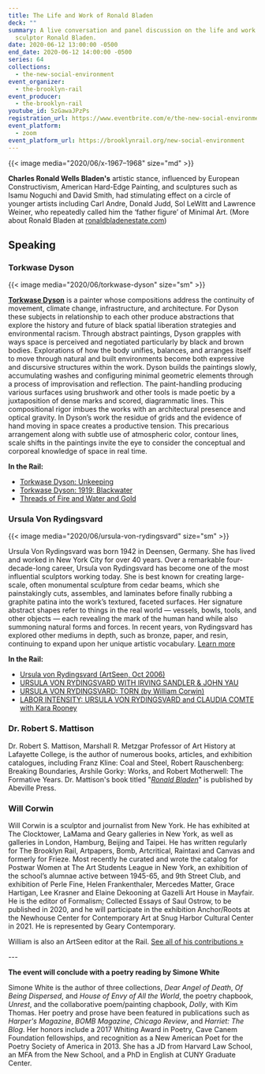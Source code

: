 ```yaml
---
title: The Life and Work of Ronald Bladen
deck: ""
summary: A live conversation and panel discussion on the life and work of
  sculptor Ronald Bladen.
date: 2020-06-12 13:00:00 -0500
end_date: 2020-06-12 14:00:00 -0500
series: 64
collections:
  - the-new-social-environment
event_organizer:
  - the-brooklyn-rail
event_producer:
  - the-brooklyn-rail
youtube_id: 5zGawaJPzPs
registration_url: https://www.eventbrite.com/e/the-new-social-environment-64-the-life-and-work-of-ronald-bladen-tickets-108162553108
event_platform:
  - zoom
event_platform_url: https://brooklynrail.org/new-social-environment
---
```

{{< image media="2020/06/x-1967–1968" size="md" >}}

**Charles Ronald Wells Bladen's** artistic stance, influenced by European Constructivism, American Hard-Edge Painting, and sculptures such as Isamu Noguchi and David Smith, had stimulating effect on a circle of younger artists including Carl Andre, Donald Judd, Sol LeWitt and Lawrence Weiner, who repeatedly called him the ‘father figure’ of Minimal Art. (More about Ronald Bladen at [ronaldbladenestate.com](https://ronaldbladenestate.com/))

## Speaking

### Torkwase Dyson

{{< image media="2020/06/torkwase-dyson" size="sm" >}}

**[Torkwase Dyson](https://www.torkwasedyson.com/)** is a painter whose compositions address the continuity of movement, climate change, infrastructure, and architecture. For Dyson these subjects in relationship to each other produce abstractions that explore the history and future of black spatial liberation strategies and environmental racism. Through abstract paintings, Dyson grapples with ways space is perceived and negotiated particularly by black and brown bodies. Explorations of how the body unifies, balances, and arranges itself to move through natural and built environments become both expressive and discursive structures within the work. Dyson builds the paintings slowly, accumulating washes and configuring minimal geometric elements through a process of improvisation and reflection. The paint-handling producing various surfaces using brushwork and other tools is made poetic by a juxtaposition of dense marks and scored, diagrammatic lines. This compositional rigor imbues the works with an architectural presence and optical gravity. In Dyson’s work the residue of grids and the evidence of hand moving in space creates a productive tension. This precarious arrangement along with subtle use of atmospheric color, contour lines, scale shifts in the paintings invite the eye to consider the conceptual and corporeal knowledge of space in real time.

**In the Rail:**

* [Torkwase Dyson: Unkeeping](https://brooklynrail.org/2016/04/artseen/torkwase-dyson-unkeeping)
* [Torkwase Dyson: 1919: Blackwater](https://brooklynrail.org/2019/11/artseen/Torkwase-Dyson-1919-Blackwater)
* [Threads of Fire and Water and Gold](https://brooklynrail.org/2017/05/artseen/Threads-of-Fire-and-Water-and-Gold)

### Ursula Von Rydingsvard

{{< image media="2020/06/ursula-von-rydingsvard" size="sm" >}}

Ursula Von Rydingsvard was born 1942 in Deensen, Germany. She has lived and worked in New York City for over 40 years. Over a remarkable four-decade-long career, Ursula von Rydingsvard has become one of the most influential sculptors working today. She is best known for creating large-scale, often monumental sculpture from cedar beams, which she painstakingly cuts, assembles, and laminates before finally rubbing a graphite patina into the work’s textured, faceted surfaces. Her signature abstract shapes refer to things in the real world — vessels, bowls, tools, and other objects — each revealing the mark of the human hand while also summoning natural forms and forces. In recent years, von Rydingsvard has explored other mediums in depth, such as bronze, paper, and resin, continuing to expand upon her unique artistic vocabulary. [Learn more](https://www.galerielelong.com/artists/ursula-von-rydingsvard)

**In the Rail:**

* [Ursula von Rydingsvard (ArtSeen, Oct 2006)](https://brooklynrail.org/2006/10/artseen/ursula-von-rydingsvard)
* [URSULA VON RYDINGSVARD WITH IRVING SANDLER & JOHN YAU](https://brooklynrail.org/2010/04/art/ursula-von-rydingsvard-with-irving-sandler-john-yau)
* [URSULA VON RYDINGSVARD: TORN (by William Corwin)](https://brooklynrail.org/2018/06/artseen/Ursula-Von-Rydingsvard-0618)
* [LABOR INTENSITY: URSULA VON RYDINGSVARD and CLAUDIA COMTE with Kara Rooney](https://brooklynrail.org/2015/03/art/labor-intensity-ursula-von-rydingsvard-and-claudia-comte-with-kara-rooney)

### Dr. Robert S. Mattison

Dr. Robert S. Mattison, Marshall R. Metzgar Professor of Art History at Lafayette College, is the author of numerous books, articles, and exhibition catalogues, including Franz Kline: Coal and Steel, Robert Rauschenberg: Breaking Boundaries, Arshile Gorky: Works, and Robert Motherwell: The Formative Years. Dr. Mattison's book titled "*[Ronald Bladen](https://www.abbeville.com/books/ronald-bladen-by-robert-s-mattison-783-b)*" is published by Abeville Press.

### Will Corwin

Will Corwin is a sculptor and journalist from New York. He has exhibited at The Clocktower, LaMama and Geary galleries in New York, as well as galleries in London, Hamburg, Beijing and Taipei. He has written regularly for The Brooklyn Rail, Artpapers, Bomb, Artcritical, Raintaxi and Canvas and formerly for Frieze. Most recently he curated and wrote the catalog for Postwar Women at The Art Students League in New York, an exhibition of the school’s alumnae active between 1945-65, and 9th Street Club, and exhibition of Perle Fine, Helen Frankenthaler, Mercedes Matter, Grace Hartigan, Lee Krasner and Elaine Dekooning at Gazelli Art House in Mayfair. He is the editor of Formalism; Collected Essays of Saul Ostrow, to be published in 2020, and he will participate in the exhibition Anchor/Roots at the Newhouse Center for Contemporary Art at Snug Harbor Cultural Center in 2021. He is represented by Geary Contemporary.

William is also an ArtSeen editor at the Rail. [See all of his contributions »](https://brooklynrail.org/contributor/William-Corwin)

\---

**The event will conclude with a poetry reading by Simone White**

Simone White is the author of three collections, *Dear Angel of Death*, *Of Being Dispersed*, and *House of Envy of All the World*, the poetry chapbook, *Unrest*, and the collaborative poem/painting chapbook, *Dolly*, with Kim Thomas. Her poetry and prose have been featured in publications such as *Harper's Magazine*, *BOMB Magazine*, *Chicago Review*, and *Harriet: The Blog*. Her honors include a 2017 Whiting Award in Poetry, Cave Canem Foundation fellowships, and recognition as a New American Poet for the Poetry Society of America in 2013. She has a JD from Harvard Law School, an MFA from the New School, and a PhD in English at CUNY Graduate Center.